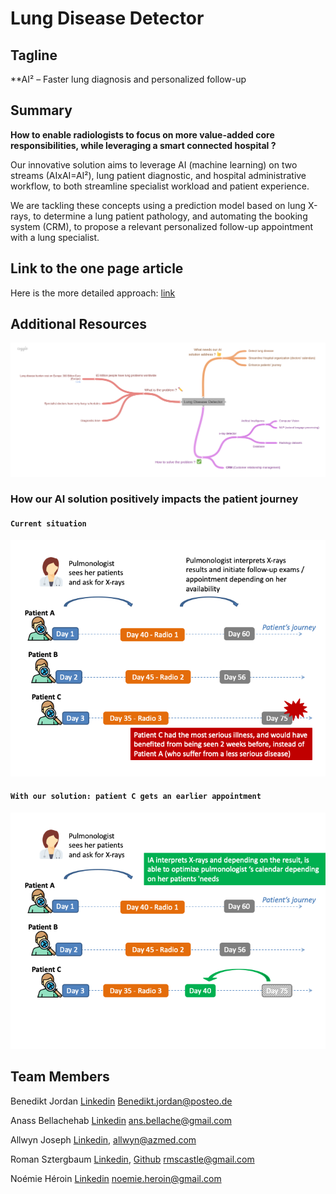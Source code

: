 # Lung Disease Detector

## Tagline

**AI² – Faster lung diagnosis and personalized follow-up


## Summary

**How to enable radiologists to focus on more value-added core responsibilities, while leveraging a smart connected hospital ?**

Our innovative solution aims to leverage AI (machine learning) on two streams (AIxAI=AI²), lung patient diagnostic, and hospital administrative workflow, to both streamline specialist workload and patient experience.

We are tackling these concepts using a prediction model based on lung X-rays, to determine a lung patient pathology, and automating the booking system (CRM), to propose a relevant personalized follow-up appointment with a lung specialist. 


## Link to the one page article

Here is the more detailed approach:
[link](one_page_article.md)

## Additional Resources

![text](assets/lung_disease_detector_coogle.png)

### How our AI solution positively impacts the patient journey

#### `Current situation`
![alt text](assets/journey_slide_1.png "Title")

#### `With our solution: patient C gets an earlier appointment`
![alt text](assets/journey_slide_2.png "Title")


## Team Members

Benedikt Jordan [Linkedin](https://www.linkedin.com/in/benedikt-jordan-9b068b9a/) Benedikt.jordan@posteo.de

Anass Bellachehab [Linkedin](https://www.linkedin.com/in/anass-bellachehab-a89baa8a/) ans.bellache@gmail.com

Allwyn Joseph [Linkedin](https://www.linkedin.com/in/allwyn-joseph/), allwyn@azmed.com

Roman Sztergbaum [Linkedin](https://www.linkedin.com/in/roman-sztergbaum), [Github](https://github.com/Milerius) rmscastle@gmail.com

Noémie Héroin [Linkedin](www.linkedin.com/in/noemie-heroin) noemie.heroin@gmail.com
